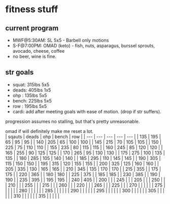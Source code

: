 # fitness stuff

## current program
* MWF@5:30AM: SL 5x5 - Barbell only motions
* S-F@7:00PM: OMAD (keto) - fish, nuts, asparagus, burssel sprouts, avocado, cheese, coffee  
* no beer, wine is fine.

## str goals
* squat: 315lbs 5x5
* deads: 405lbs 1x5
* ohp  : 135lbs 5x5
* bench: 225lbs 5x5
* row  : 195lbs 5x5
* cardi: add after meeting goals with ease of motion. (drop if str suffers).

progression assumes no stalling, but that's pretty unreasonable.  

omad if will definitely make me reset a lot.  
 | sqauts | deads | ohp | bench | row | 
 | --- | --- | --- | --- | --- | 
 | 135 | 195 | 65 | 95 | 95 | 
 | 140 | 205 | 65 | 100 | 100 | 
 | 145 | 215 | 70 | 105 | 105 | 
 | 150 | 225 | 75 | 110 | 110 | 
 | 155 | 235 | 80 | 115 | 115 | 
 | 160 | 245 | 85 | 120 | 120 | 
 | 165 | 255 | 90 | 125 | 125 | 
 | 170 | 265 | 95 | 130 | 130 | 
 | 175 | 275 | 100 | 135 | 135 | 
 | 180 | 285 | 105 | 140 | 140 | 
 | 185 | 295 | 110 | 145 | 145 | 
 | 190 | 305 | 115 | 150 | 150 | 
 | 195 | 315 | 120 | 155 | 155 | 
 | 200 | 325 | 125 | 160 | 160 | 
 | 205 | 335 | 130 | 165 | 165 | 
 | 210 | 345 | 135 | 170 | 170 | 
 | 215 | 355 |  | 175 | 175 | 
 | 220 | 365 |  | 180 | 180 | 
 | 225 | 375 |  | 185 | 185 | 
 | 230 | 385 |  | 190 | 190 | 
 | 235 | 395 |  | 195 | 195 | 
 | 240 | 405 |  | 200 |  | 
 | 245 |  |  | 205 |  | 
 | 250 |  |  | 210 |  | 
 | 255 |  |  | 215 |  | 
 | 260 |  |  | 220 |  | 
 | 265 |  |  | 225 |  | 
 | 270 |  |  |  |  | 
 | 275 |  |  |  |  | 
 | 280 |  |  |  |  | 
 | 285 |  |  |  |  | 
 | 290 |  |  |  |  | 
 | 295 |  |  |  |  | 
 | 300 |  |  |  |  | 
 | 305 |  |  |  |  | 
 | 310 |  |  |  |  | 
 | 315 |  |  |  |  | 
